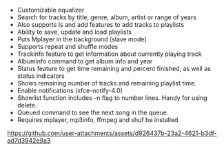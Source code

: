 * Customizable equalizer<br>
* Search for tracks by title, genre, album, artist or range of years<br>
* Also supports ls and add features to add tracks to playlists<br>
* Ability to save, update and load playlists<br>
* Puts Mplayer in the background (slave mode)<br>
* Supports repeat and shuffle modes<br>
* Trackinfo feature to get information about currently playing track<br>
* Albuminfo command to get album info and year<br>
* Status feature to get time remaining and percent finished, as well as status indicators<br>
* Shows remaining number of tracks and remaining playlist time.<br>
* Enable notifications (xfce-notify-4.0)
* Showlist function includes -n flag to number lines. Handy for using delete.
* Queued command to see the next song in the queue.
* Requires mplayer, mp3info, ffmpeg and shuf be installed

https://github.com/user-attachments/assets/d926437b-23a2-4621-b3df-ad7d3942e9a3

